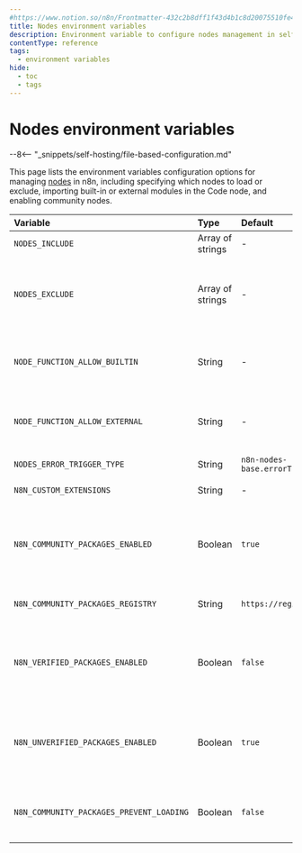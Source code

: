 ```yaml
---
#https://www.notion.so/n8n/Frontmatter-432c2b8dff1f43d4b1c8d20075510fe4
title: Nodes environment variables
description: Environment variable to configure nodes management in self-hosted n8n instance.
contentType: reference
tags:
  - environment variables
hide:
  - toc
  - tags
---
```


# Nodes environment variables

--8<-- "_snippets/self-hosting/file-based-configuration.md"

This page lists the environment variables configuration options for managing [nodes](/glossary.md#node-n8n) in n8n, including specifying which nodes to load or exclude, importing built-in or external modules in the Code node, and enabling community nodes.

| Variable | Type  | Default  | Description |
| :------- | :---- | :------- | :---------- |
| `NODES_INCLUDE` | Array of strings | - | Specify which nodes to load. |
| `NODES_EXCLUDE` | Array of strings | - | Specify which nodes not to load. For example, to block nodes that can be a security risk if users aren't trustworthy: `NODES_EXCLUDE: "[\"n8n-nodes-base.executeCommand\", \"n8n-nodes-base.readWriteFile\"]"` |
| `NODE_FUNCTION_ALLOW_BUILTIN` | String | - | Permit users to import specific built-in modules in the Code node. Use * to allow all. n8n disables importing modules by default. |
| `NODE_FUNCTION_ALLOW_EXTERNAL` | String | - | Permit users to import specific external modules (from `n8n/node_modules`) in the Code node. n8n disables importing modules by default. |
| `NODES_ERROR_TRIGGER_TYPE` | String | `n8n-nodes-base.errorTrigger` | Specify which node type to use as Error Trigger. |
| `N8N_CUSTOM_EXTENSIONS` | String | - | Specify the path to directories containing your custom nodes. |
| `N8N_COMMUNITY_PACKAGES_ENABLED` | Boolean | `true` | Enables (true) or disables (false) the functionality to install and load community nodes. If set to false, neither verified nor unverified community packages will be available, regardless of their individual settings. |
| `N8N_COMMUNITY_PACKAGES_REGISTRY` | String | `https://registry.npmjs.org` | NPM registry URL to pull community packages from (license required). |
| `N8N_VERIFIED_PACKAGES_ENABLED` | Boolean | `false` | When `N8N_COMMUNITY_PACKAGES_ENABLED` is true, this variable controls whether to show verified community nodes in the nodes panel for installation and use (true) or to hide them (false). |
| `N8N_UNVERIFIED_PACKAGES_ENABLED` | Boolean | `true` | When `N8N_COMMUNITY_PACKAGES_ENABLED` is true, this variable controls whether to enable the installation and use of unverified community nodes from an NPM registry (true) or not (false). |
| `N8N_COMMUNITY_PACKAGES_PREVENT_LOADING` | Boolean | `false` | Prevents (true) or allows (false) loading installed community nodes on instance startup. Use this if a faulty node prevents the instance from starting. |
